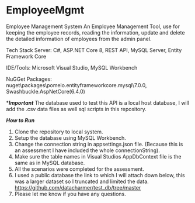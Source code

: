 # EmployeeMgmt
Employee Management System
An Employee Management Tool, use for keeping the employee records, reading the information, update and delete the detailed information of employees from the admin panel.

Tech Stack
Server: C#, ASP.NET Core 8, REST API, MySQL Server, Entity Framework Core

IDE/Tools: Microsoft Visual Studio, MySQL Workbench

NuGGet Packages: nuget\packages\pomelo.entityframeworkcore.mysql\7.0.0\, Swashbuckle.AspNetCore(6.4.0)

******Important*****
The database used to test this API is a local host database, I will add the .csv data files as well sql scripts in this repository. 

***How to Run***
1. Clone the repository to local system.
2. Setup the database using MySQL Workbench.
3. Change the connection string in appsettings.json file. (Because this is an assessment I have included the whole connectionString).
4. Make sure the table names in Visual Studios AppDbContext file is the same as in MySQL database.
5. All the scenarios were completed for the assessment.
6. I used a public database the link to which I will attach down below, this was a larger dataset so I truncated and limited the data.
       https://github.com/datacharmer/test_db/tree/master
7. Please let me know if you have any questions.

